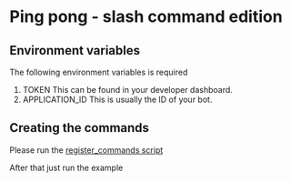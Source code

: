 # Ping pong - slash command edition
## Environment variables
The following environment variables is required

1. TOKEN
This can be found in your developer dashboard.
2. APPLICATION_ID
This is usually the ID of your bot.

## Creating the commands
Please run the [register_commands script](register_commands.py)

After that just run the example
